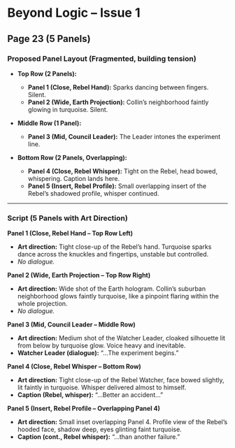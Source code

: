 # Beyond Logic – Issue 1  
## Page 23 (5 Panels)

### Proposed Panel Layout (Fragmented, building tension)  
- **Top Row (2 Panels):**  
  - **Panel 1 (Close, Rebel Hand):** Sparks dancing between fingers. Silent.  
  - **Panel 2 (Wide, Earth Projection):** Collin’s neighborhood faintly glowing in turquoise. Silent.  

- **Middle Row (1 Panel):**  
  - **Panel 3 (Mid, Council Leader):** The Leader intones the experiment line.  

- **Bottom Row (2 Panels, Overlapping):**  
  - **Panel 4 (Close, Rebel Whisper):** Tight on the Rebel, head bowed, whispering. Caption lands here.  
  - **Panel 5 (Insert, Rebel Profile):** Small overlapping insert of the Rebel’s shadowed profile, whisper continued.  

---

### Script (5 Panels with Art Direction)

**Panel 1 (Close, Rebel Hand – Top Row Left)**  
- **Art direction:** Tight close-up of the Rebel’s hand. Turquoise sparks dance across the knuckles and fingertips, unstable but controlled.  
- *No dialogue.*  

**Panel 2 (Wide, Earth Projection – Top Row Right)**  
- **Art direction:** Wide shot of the Earth hologram. Collin’s suburban neighborhood glows faintly turquoise, like a pinpoint flaring within the whole projection.  
- *No dialogue.*  

**Panel 3 (Mid, Council Leader – Middle Row)**  
- **Art direction:** Medium shot of the Watcher Leader, cloaked silhouette lit from below by turquoise glow. Voice heavy and inevitable.  
- **Watcher Leader (dialogue):** “…The experiment begins.”  

**Panel 4 (Close, Rebel Whisper – Bottom Row)**  
- **Art direction:** Tight close-up of the Rebel Watcher, face bowed slightly, lit faintly in turquoise. Whisper delivered almost to himself.  
- **Caption (Rebel, whisper):** “…Better an accident…”  

**Panel 5 (Insert, Rebel Profile – Overlapping Panel 4)**  
- **Art direction:** Small inset overlapping Panel 4. Profile view of the Rebel’s hooded face, shadow deep, eyes glinting faint turquoise.  
- **Caption (cont., Rebel whisper):** “…than another failure.”  
